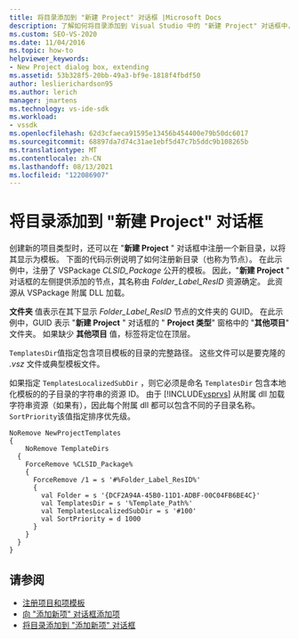 ```yaml
---
title: 将目录添加到 "新建 Project" 对话框 |Microsoft Docs
description: 了解如何将目录添加到 Visual Studio 中的 "新建 Project" 对话框中，以便您可以创建新的项目类型并将其显示为模板。
ms.custom: SEO-VS-2020
ms.date: 11/04/2016
ms.topic: how-to
helpviewer_keywords:
- New Project dialog box, extending
ms.assetid: 53b328f5-20bb-49a3-bf9e-1818f4fbdf50
author: leslierichardson95
ms.author: lerich
manager: jmartens
ms.technology: vs-ide-sdk
ms.workload:
- vssdk
ms.openlocfilehash: 62d3cfaeca91595e13456b454400e79b50dc6017
ms.sourcegitcommit: 68897da7d74c31ae1ebf5d47c7b5ddc9b108265b
ms.translationtype: MT
ms.contentlocale: zh-CN
ms.lasthandoff: 08/13/2021
ms.locfileid: "122086907"
---
```

# <a name="add-directories-to-the-new-project-dialog-box"></a>将目录添加到 "新建 Project" 对话框
创建新的项目类型时，还可以在 "**新建 Project** " 对话框中注册一个新目录，以将其显示为模板。 下面的代码示例说明了如何注册新目录（也称为节点）。 在此示例中，注册了 VSPackage *CLSID_Package* 公开的模板。 因此，"**新建 Project** " 对话框的左侧提供添加的节点，其名称由 *Folder_Label_ResID* 资源确定。 此资源从 VSPackage 附属 DLL 加载。

 **文件夹** 值表示在其下显示 *Folder_Label_ResID* 节点的文件夹的 GUID。 在此示例中，GUID 表示 "**新建 Project** " 对话框的 " **Project 类型**" 窗格中的 "**其他项目**" 文件夹。 如果缺少 **其他项目** 值，标签将定位在顶层。

 `TemplatesDir`值指定包含项目模板的目录的完整路径。 这些文件可以是要克隆的 *.vsz* 文件或典型模板文件。

 如果指定 `TemplatesLocalizedSubDir` ，则它必须是命名 `TemplatesDir` 包含本地化模板的的子目录的字符串的资源 ID。 由于 [!INCLUDE[vsprvs](../../code-quality/includes/vsprvs_md.md)] 从附属 dll 加载字符串资源（如果有），因此每个附属 dll 都可以包含不同的子目录名称。 `SortPriority`该值指定排序优先级。

```
NoRemove NewProjectTemplates
{
    NoRemove TemplateDirs
  {
    ForceRemove %CLSID_Package%
    {
      ForceRemove /1 = s '#%Folder_Label_ResID%'
      {
        val Folder = s '{DCF2A94A-45B0-11D1-ADBF-00C04FB6BE4C}'
        val TemplatesDir = s '%Template_Path%'
        val TemplatesLocalizedSubDir = s '#100'
        val SortPriority = d 1000
      }
    }
  }
}
```

## <a name="see-also"></a>请参阅
- [注册项目和项模板](../../extensibility/internals/registering-project-and-item-templates.md)
- [向 "添加新项" 对话框添加项](../../extensibility/internals/adding-items-to-the-add-new-item-dialog-boxes.md)
- [将目录添加到 "添加新项" 对话框](../../extensibility/internals/adding-directories-to-the-add-new-item-dialog-box.md)

